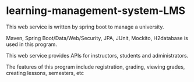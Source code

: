 # learning-management-system-LMS

This web service is written by spring boot to manage a university.

Maven, Spring Boot/Data/Web/Security, JPA, JUnit, Mockito, H2database is used in this program.

This web service provides APIs for instructors, students and administrators.

The features of this program include registration, grading, viewing grades, creating lessons, semesters, etc

